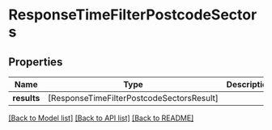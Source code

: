 # ResponseTimeFilterPostcodeSectors

## Properties
Name | Type | Description | Notes
------------ | ------------- | ------------- | -------------
**results** | [ResponseTimeFilterPostcodeSectorsResult] |  | 

[[Back to Model list]](../README.md#documentation-for-models) [[Back to API list]](../README.md#documentation-for-api-endpoints) [[Back to README]](../README.md)


